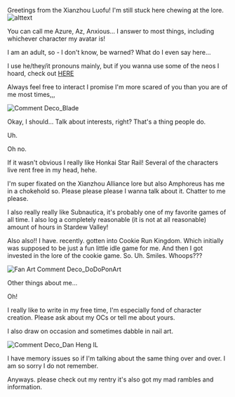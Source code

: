 Greetings from the Xianzhou Luofu! I'm still stuck here chewing at the lore.
![alttext](https://64.media.tumblr.com/e071708d6180f3d39b4e0d2e52b4e71d/bb9f6ba621c1dd6b-09/s1280x1920/fe308ec9bcf682f50a9fca019df95bae5aa6b874.png)

You can call me Azure, Az, Anxious... I answer to most things, including whichever character my avatar is!

I am an adult, so - I don't know, be warned? What do I even say here...

I use he/they/it pronouns mainly, but if you wanna use some of the neos I hoard, check out [HERE](https://pronouns.cc/@anxiousazure)

Always feel free to interact I promise I'm more scared of you than you are of me most times,,,

![Comment Deco_Blade](https://github.com/user-attachments/assets/7ef7d4e6-bd69-41ed-b2c4-748e1f8676e5)

Okay, I should... Talk about interests, right? That's a thing people do.

Uh.

Oh no.

If it wasn't obvious I really like Honkai Star Rail! Several of the characters live rent free in my head, hehe.

I'm super fixated on the Xianzhou Alliance lore but also Amphoreus has me in a chokehold so. Please please please I wanna talk about it. Chatter to me please.

I also really really like Subnautica, it's probably one of my favorite games of all time. I also log a completely reasonable (it is not at all reasonable) amount of hours in Stardew Valley!

Also also!! I have. recently. gotten into Cookie Run Kingdom. Which initially was supposed to be just a fun little idle game for me. And then I got invested in the lore of the cookie game. So. Uh. Smiles. Whoops???

![Fan Art Comment Deco_DoDoPonArt](https://github.com/user-attachments/assets/3bce9ce4-ed0e-4cf7-a7a4-b059dd2887f7)

Other things about me...

Oh!

I really like to write in my free time, I'm especially fond of character creation. Please ask about my OCs or tell me about yours.

I also draw on occasion and sometimes dabble in nail art.

![Comment Deco_Dan Heng IL](https://github.com/user-attachments/assets/b6d477c5-ac39-468e-80c3-1eacfee2d5e8)

I have memory issues so if I'm talking about the same thing over and over. I am so sorry I do not remember.

Anyways. please check out my rentry it's also got my mad rambles and information.
